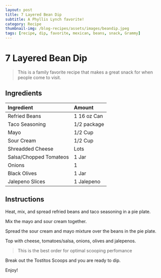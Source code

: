 ```yaml
---
layout: post
title: 7 Layered Bean Dip
subtitle: A Phyllis Lynch favorite!
category: Recipe
thumbnail-img: /blog-recipes/assets/images/beandip.jpeg
tags: [recipe, dip, favorite, mexican, beans, snack, Grammy]
---
```


# 7 Layered Bean Dip

> This is a family favorite recipe that makes a great snack for when people come to visit.

## Ingredients

| Ingredient | Amount|
| :------ |:--- |
| Refried Beans | 1 16 oz Can |
| Taco Seasoning | 1/2 package | 
| Mayo | 1/2 Cup |
| Sour Cream | 1/2 Cup|
| Shreadded Cheese | Lots |
| Salsa/Chopped Tomateos| 1 Jar|
| Onions | 1 | 
| Black Olives | 1 Jar |
| Jalepeno Slices | 1 Jalepeno|

## Instructions

Heat, mix, and spread refried beans and taco seasoning in a pie plate.

Mix the mayo and sour cream together.

Spread the sour cream and mayo mixture over the beans in the pie plate.

Top with cheese, tomatoes/salsa, onions, olives and jalepenos.

> This is the best order for optimal scooping perfomance

Break out the Tostitos Scoops and you are ready to dip.

Enjoy!